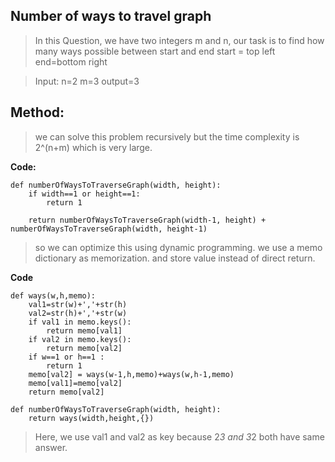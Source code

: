 ﻿

## Number of ways to travel graph

> In this Question, we have two integers m and n, our task is to find how many ways possible between start and end start = top left end=bottom right

>  Input: n=2 m=3 
>  output=3

## Method:

> we can solve this problem recursively but the time complexity is 2^(n+m) which is very large.

**Code:**

    def numberOfWaysToTraverseGraph(width, height):
    	if width==1 or height==1:
    		return 1
    	
        return numberOfWaysToTraverseGraph(width-1, height) + numberOfWaysToTraverseGraph(width, height-1)

> so we can optimize this using dynamic programming. we use a memo dictionary as memorization. and store value instead of direct return.

**Code**

    def ways(w,h,memo):
    	val1=str(w)+','+str(h)
    	val2=str(h)+','+str(w)
    	if val1 in memo.keys():
    		return memo[val1]
    	if val2 in memo.keys():
    		return memo[val2]
    	if w==1 or h==1 :
    		return 1
    	memo[val2] = ways(w-1,h,memo)+ways(w,h-1,memo)
    	memo[val1]=memo[val2]
    	return memo[val2]
    	
    def numberOfWaysToTraverseGraph(width, height):
        return ways(width,height,{})


> 
> Here, we use val1 and val2 as key because 2*3 and 3*2 both have same answer.

